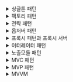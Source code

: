 <details>
<summary>싱글톤 패턴</summary>
<div markdown="1">

- 싱글톤 패턴은 생성패턴 중하나이다.
	- 시스템이 어떤 구체 클래스를 사용하는지에 대한 정보를 캡슐화
	- 어떻게 만들고 어떻게 결합하는지에 대한 부분을 가려줌
	- 따라서 객체의 생성과 조합을 캡슐화하여 객체가 생성되거나 변경되어도 시스템 구조에 크게 영향 받지 않도록 한다.
- 클래스의 인스턴스가 하나임을 항상 보장하는 패턴
- logging, thread pool 등 여러 객체를 관리하는 역할의 객체에 주로 사용
- 구현 방법
1. Eager initialization
```java
public class Singleton {

	private static final Singleton instance = new SingleTone();

	private Singleton() {
	}

	public static Singleton getInstance() {
		return instance;
	}
}
```
- 가장 간단한 방법
- 클래스 로딩단에서 instance를 생성함. 다만 클래스 로딩단에서 생성하기 때문에 사용하지 않는 경우 낭비발생
2. static block initialization
```java
public class Singleton {

	private static final Singleton instance;

	static {
		try {
			instance = new Singleton();
		} catch(Exception e) {
			// throw exception
		}
	}

	private Singleton() {
	}

	public static Singleton getInstance() {
		return instance;
	}
}
```
1번 방법과는 다르게 exception 발생 시 처리를 진행할 수 있으나 마찬가지로 클래스 로딩시점에 생기기 때문에 낭비발생

3.  Lazy initialzation
```java
public class Singleton {

	private static Singleton instance;

	private Singleton() {
	}

	public static Singleton getInstance() {
		if (instance == null) {
			instance = new Singleton();
		}
		return instance;
	}
}

```
- 클래스 로딩시점이 아닌 `getInstance()` 호출 시점에 인스턴스가 생성되기 때문에 낭비에서 해결이 된다. 다만 멀티스레드환경에서 여러개의 스레드가 동시에 해당 메소드를 호출하게 되는 경우 인스턴스가 여러개 생성될 수 있음
- 싱글스레드 환경이 보장되는 경우에만 사용해야함 (결국 스프링에선 사용할 수 없음)

4. Thread safe 
```java
public class Singleton {

	private static Singleton instance;

	private Singleton() {
	}

	public static synchronized Singleton getInstance() {
		if (instance == null) {
			instance = new Singleton();
		}
		return instance;
	}
}
```
- `getInstance()`의 호출이 여러 스레드에서 일어나느 것이 문제라면 `synchronized`를 사용하여 메소드에 들어오는 스레드를 하나로 제한걸면 된다.
- 다만 `getInstance()` 호출 시 이미 인스턴스가 호출되었는데도 `synchronized`가 걸리기 때문에 아래와 같이 null인 경우에만 lock을 걸면 된다.
```java
public class Singleton {

	private static Singleton instance;

	private Singleton() {
	}

	public static synchronized Singleton getInstance() {
		if (instance == null) {
			synchronized (Singleton.class) {
				instance = new Singleton();
			}
		}
		return instance;
	}
}
```

5. LazyHolder
```java
public class Singleton {

	private Singleton() {
	}

	public static Singleton getInstance() {
		return LazyHolder.instance;
	}

	private static class LazyHolder {
		private static final Singleton instance = new Singleton();
	}
}
```
- 인스턴스에 대한 생성 자체를 JVM에게 맡기는 방법이다.
- 클래스의 내부 클래스는 클래스 로딩이 될 때 올라가지 않기 때문에 내부 클래스에 숨겨둔 다음 호출될 때 내부 클래스를 로딩하는 방식이다.
- 이때 내부 클래스를 로딩하고 초기화하는 것은 JVM의 영역이며 Thread safe를 보장한다.

6. Enum
```java
public enum Singleton {

	INSTANCE;

	// code
}
```
- enum은 싱글톤임을 항상 보장하기 때문에 해당 방식을 사용할 수 있다.
</div>
</details>

<details>
<summary>팩토리 패턴</summary>
<div markdown="1">
	
- 객체 생성 부분을 떼어내 추상화한 패턴
- 보통은 상위 클래스 하나가 있고 이에 대한 구현체가 여러개 있을 때 상황에 따라 원하는 인스턴스를 리턴해주는 방식이다
- 따라서 인터페이스에 따른 구현체를 두기 편해지기 때문에 추상화에 도움이 된다.
	
</div>
</details>

<details>
<summary>전략 패턴</summary>
<div markdown="1">

- 특정한 행위가 있을때 해당 행위에 대해서 추상화를 한 인터페이스를 두고, 각각의 행위에 대한 전략에 따라 구현체를 두는 디자인 패턴이다. 필요한 상황에 따라서 특정 전략 구현체를 사용하는 방식으로 전략을 수정한다.
- 상태패턴도 마찬가지로 상태에 대한 추상화된 인터페이스를 두고 상태를 계속해서 변경하는 방법이기는 하다. 다만 상태패턴은 현재 상태에서 메소드가 동작했을 때 다음 상태에 대해서 변화할 수 있지만 전략 패턴은 전략 그자체에 대한 행위만을 진행하여 다른 전략으로의 상태변화가 없다.
```java
public interface MoveStrategy {

	boolean move(int value);
}

public class AlwaysMoveStrategy implements MoveStrategy {

	@Override
	public boolean move(int value) {
		return true;
	}
}

public class CarMoveStrategy implements MoveStrategy {

	@Override
	public boolean move(int value) {
		return value >= 4;
	}
}
```

</div>
</details>

<details>
<summary>옵저버 패턴</summary>
<div markdown="1">

- 어떤 객체의 상태 변화를 관찰하는 옵저버를 등록하고, 필요한 상태의 변화가 있을 때마다 옵저버 목록에 있는 옵저버들에게 변화를 통지하는 디자인 패턴
- 자바에서는 아래와 같은 이유로 Observer 인터페이스가 deprecated되었으며 그 이유는 아래와 같다.
	- Observable이 클래스로 정의되어있어 상속받는 구조로 되어있으며, 다른 클래스를 이미 상속받고 있다면 상속받을 수 없어 재사용성에 문제가 있다.
	- Observer의 구현 로직이 instance of로 타입체크를 하며 casting이 필수적이다
	- thread safe하지 않음
```java
public class EventHandler implements PropertyChangeListener {  
  
    @Override  
    public void propertyChange(final PropertyChangeEvent evt) {  
        if (evt.getPropertyName().equals("Domain.name")) {  
            System.out.println("event was handling");  
        }  
    }  
}
```

```java
public class Domain {  
      
    private String name;  
  
    private final PropertyChangeSupport listeners = new PropertyChangeSupport(this);  
  
    public Domain() {  
    }  
  
    public void addPropertyChangeListener(PropertyChangeListener listener) {  
        listeners.addPropertyChangeListener(listener);  
    }  
  
    public void firePropertyChange(String propName, Object oldValue, Object newValue) {  
        listeners.firePropertyChange(propName, oldValue, newValue);  
    }  
  
    public void setName(final String name) {  
        firePropertyChange("Domain.name", this.name, name);  
        this.name = name;  
    }  
}
```

```java
public static void main(String[] args) {  
    EventHandler eventHandler = new EventHandler();  
    Domain domain = new Domain();  
    domain.addPropertyChangeListener(eventHandler);  
  
    domain.setName("도메인 이름 변경");  
}
```

</div>
</details>

<details>
<summary>프록시 패턴과 프록시 서버</summary>
<div markdown="1">

</div>
</details>

<details>
<summary>이터레이터 패턴</summary>
<div markdown="1">

</div>
</details>

<details>
<summary>노출모듈 패턴</summary>
<div markdown="1">

</div>
</details>

<details>
<summary>MVC 패턴</summary>
<div markdown="1">

</div>
</details>

<details>
<summary>MVP 패턴</summary>
<div markdown="1">

</div>
</details>

<details>
<summary>MVVM </summary>
<div markdown="1">

</div>
</details>
